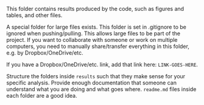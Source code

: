 This folder contains results produced by the code, such as figures and tables, and other files.

A special folder for large files exists. This folder is set in .gitignore to be ignored when pushing/pulling. This allows large files to be part of the project. If you want to collaborate with someone or work on multiple computers, you need to manually share/transfer everything in this folder, e.g. by Dropbox/OneDrive/etc.

If you have a Dropbox/OneDrive/etc. link, add that link here:
`LINK-GOES-HERE`.

Structure the folders inside `results` such that they make sense for your specific analysis. Provide enough documentation that someone can understand what you are doing and what goes where. `readme.md` files inside each folder are a good idea.
